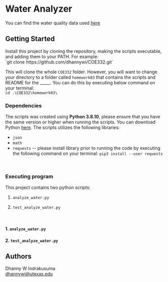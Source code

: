 # Water Analyzer


You can find the water quality data used <a href="https://raw.githubusercontent.com/wjallen/turbidity/main/turbidity_data.json">here</a>

## Getting Started

<p>
Install this project by cloning the repository, making the scripts executable, and adding them to your PATH. For example: <br>
`git clone https://github.com/dhannywi/COE332.git`
<br>

This will clone the whole `COE332` folder. However, you will want to change your directory to a folder called `homework03` that contains the scripts and README for the _____. You can do this by executing below command on your terminal: <br>
`cd .\COE332\homework03\`
</p>

### Dependencies

The scripts was created using <b>Python 3.8.10</b>, please ensure that you have the same version or higher when running the scripts. You can download Python <a href= "https://www.python.org/">here</a>. The scripts utilizes the following libraries:
* `json`
* `math`
* `requests` -- please install library prior to running the code by executing the following command on your terminal: `pip3 install --user requests`
<br>

### Executing program

This project contains two python scripts:

1.  `analyze_water.py`

2.  `test_analyze_water.py`

  <br>

#### 1. `analyze_water.py`

#### 2. `test_analyze_water.py`

## Authors
Dhanny W Indrakusuma<br>
dhannywi@utexas.edu
